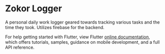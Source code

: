 # Zokor Logger

A personal daily work logger geared towards tracking various tasks and the time they took. Utilizes firebase for the backend.

For help getting started with Flutter, view Flutter
[online documentation](https://flutter.dev/docs), which offers tutorials,
samples, guidance on mobile development, and a full API reference.
